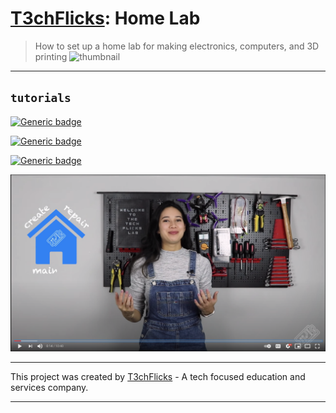 # [T3chFlicks](https://t3chflicks.org): Home Lab
> How to set up a home lab for making electronics, computers, and 3D printing
![thumbnail](./thumbnail.png)

--- 

## `tutorials`

[![Generic badge](https://img.shields.io/badge/Blog_Post-Github-orange.svg)](./blog_post.md)

[![Generic badge](https://img.shields.io/badge/Blog_Post-Medium-blue.svg)](https://medium.com/@t3chflicks)

[![Generic badge](https://img.shields.io/badge/Youtube-Video-red.svg)](https://www.youtube.com/watch?v=rkmM_F-sD38)


 [![Everything Is AWESOME](./yt.png)](https://www.youtube.com/watch?v=rkmM_F-sD38 "Youtube Video")

---

This project was created by [T3chFlicks](https://t3chflicks.org) - A tech focused education and services company.

---